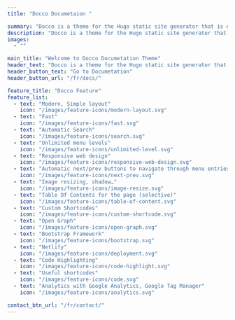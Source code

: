 ```yaml
---
title: "Docco Documetaion "

summary: "Docco is a theme for the Hugo static site generator that is explicitly intended for specialized documentation sets.Docco helping you build modern documentation websites that are secure, fast, and SEO-ready — by default."
description: "Docco is a theme for the Hugo static site generator that is explicitly intended for specialized documentation sets.Docco helping you build modern documentation websites that are secure, fast, and SEO-ready — by default."
images: 
  - ""

main_title: "Welcome to Docco Documetation Theme"
header_text: "Docco is a theme for the Hugo static site generator that is explicitly intended for specialized documentation sets.Docco helping you build modern documentation websites that are secure, fast, and SEO-ready — by default."
header_button_text: "Go to Documetation"
header_button_url: "/fr/docs/"

feature_title: "Docco Feature"
feature_list:
  - text: "Modern, Simple layout"
    icon: "/images/feature-icons/modern-layout.svg"
  - text: "Fast"
    icon: "/images/feature-icons/fast.svg"
  - text: "Automatic Search"
    icon: "/images/feature-icons/search.svg"
  - text: "Unlimited menu levels"
    icon: "/images/feature-icons/unlimited-level.svg"
  - text: "Responsive web design"
    icon: "/images/feature-icons/responsive-web-design.svg"
  - text: "Automatic next/prev buttons to navigate through menu entries"
    icon: "/images/feature-icons/next-prev.svg"
  - text: "Image resizing, shadow…"
    icon: "/images/feature-icons/image-resize.svg"
  - text: "Table Of Contents for the page (selective)"
    icon: "/images/feature-icons/table-of-content.svg"
  - text: "Custom Shortcodes"
    icon: "/images/feature-icons/custom-shortcode.svg"
  - text: "Open Graph"
    icon: "/images/feature-icons/open-graph.svg"
  - text: "Bootstrap Framework"
    icon: "/images/feature-icons/bootstrap.svg"
  - text: "Netlify" 
    icon: "/images/feature-icons/deployment.svg"
  - text: "Code Highlighting"
    icon: "/images/feature-icons/code-highlight.svg"
  - text: "Useful shortcodes"
    icon: "/images/feature-icons/code.svg"
  - text: "Analytics with Google Analytics, Google Tag Manager"
    icon: "/images/feature-icons/analytics.svg"

contact_btn_url: "/fr/contact/"
---
```

